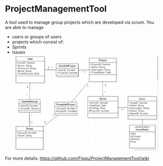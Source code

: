 # ProjectManagementTool
A tool used to manage  group projects which are developed via scrum.
You are able to manage
- users or groups of users
- projects which consist of:
 - Sprints
 - Issues
![Picture not loading](https://github.com/Figgu/ProjectManagementTool/blob/master/LogModell.PNG "Logisches Modell")

For more details: https://github.com/Figgu/ProjectManagementTool/wiki
